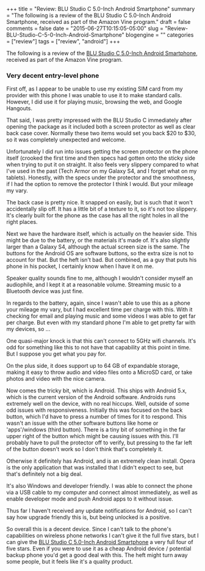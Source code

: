 +++
title = "Review: BLU Studio C 5.0-Inch Android Smartphone"
summary = "The following is a review of the BLU Studio C 5.0-Inch Android Smartphone, received as part of the Amazon Vine program."
draft = false
comments = false
date = "2015-06-27T10:15:05-05:00"
slug = "Review-BLU-Studio-C-5-0-Inch-Android-Smartphone"
blogengine = ""
categories = ["review"]
tags = ["review", "android"]
+++

<div class="note"><p>The following is a review of the <a href="http://www.amazon.com/dp/B00XHGI2FO?tag=strivinglifen-20">BLU Studio C 5.0-Inch Android Smartphone</a>, received as part of the Amazon Vine program.</p></div>

<h3>Very decent entry-level phone</h3>

<p>First off, as I appear to be unable to use my existing SIM card from my provider with this phone I was unable to use it to make standard calls. However, I did use it for playing music, browsing the web, and Google Hangouts.</p>

<p>That said, I was pretty impressed with the BLU Studio C immediately after opening the package as it included both a screen protector as well as clear back case cover. Normally these two items would set you back $20 to $30, so it was completely unexpected and welcome.</p>

<p>Unfortunately I did run into issues getting the screen protector on the phone itself (crooked the first time and then specs had gotten onto the sticky side when trying to put it on straight. It also feels very slippery compared to what I've used in the past (Tech Armor on my Galaxy S4, and I forget what on my tablets). Honestly, with the specs under the protector and the smoothness, if I had the option to remove the protector I think I would. But your mileage my vary.</p>

<p>The back case is pretty nice. It snapped on easily, but is such that it won't accidentally slip off. It has a little bit of a texture to it, so it's not too slippery. It's clearly built for the phone as the case has all the right holes in all the right places.</p>

<p>Next we have the hardware itself, which is actually on the heavier side. This might be due to the battery, or the materials it's made of. It's also slightly larger than a Galaxy S4, although the actual screen size is the same. The buttons for the Android OS are software buttons, so the extra size is not to account for that. But the heft isn't bad. But combined, as a guy that puts his phone in his pocket, I certainly know when I have it on me.</p>

<p>Speaker quality sounds fine to me, although I wouldn't consider myself an audiophile, and I kept it at a reasonable volume. Streaming music to a Bluetooth device was just fine.</p>

<p>In regards to the battery, again, since I wasn't able to use this as a phone your mileage my vary, but I had excellent time per charge with this. With it checking for email and playing music and some videos I was able to get far per charge. But even with my standard phone I'm able to get pretty far with my devices, so ...</p>

<p>One quasi-major knock is that this can't connect to 5GHz wifi channels. It's odd for something like this to not have that capability at this point in time. But I suppose you get what you pay for.</p>

<p>On the plus side, it does support up to 64 GB of expandable storage, making it easy to throw audio and video files onto a MicroSD card, or take photos and video with the nice camera.</p>

<p>Now comes the tricky bit, which is Android. This ships with Android 5.x, which is the current version of the Android software. Androids runs extremely well on the device, with no real hiccups. Well, outside of some odd issues with responsiveness. Initially this was focused on the back button, which I'd have to press a number of times for it to respond. This wasn't an issue with the other software buttons like home or 'apps'/windows (third button). There is a tiny bit of something in the far upper right of the button which might be causing issues with this. I'll probably have to pull the protector off to verify, but pressing to the far left of the button doesn't work so I don't think that's completely it.</p>

<p>Otherwise it definitely has Android, and is an extremely clean install. Opera is the only application that was installed that I didn't expect to see, but that's definitely not a big deal.</p>

<p>It's also Windows and developer friendly. I was able to connect the phone via a USB cable to my computer and connect almost immediately, as well as enable developer mode and push Android apps to it without issue.</p>

<p>Thus far I haven't received any update notifications for Android, so I can't say how upgrade friendly this is, but being unlocked is a positive.</p>

<p>So overall this is a decent device. Since I can't talk to the phone's capabilities on wireless phone networks I can't give it the full five stars, but I can give the <a href="http://www.amazon.com/dp/B00XHGI2FO?tag=strivinglifen-20">BLU Studio C 5.0-Inch Android Smartphone</a> a very full four of five stars. Even if you were to use it as a cheap Android device / potential backup phone you'd get a good deal with this. The heft might turn away some people, but it feels like it's a quality product.</p>
